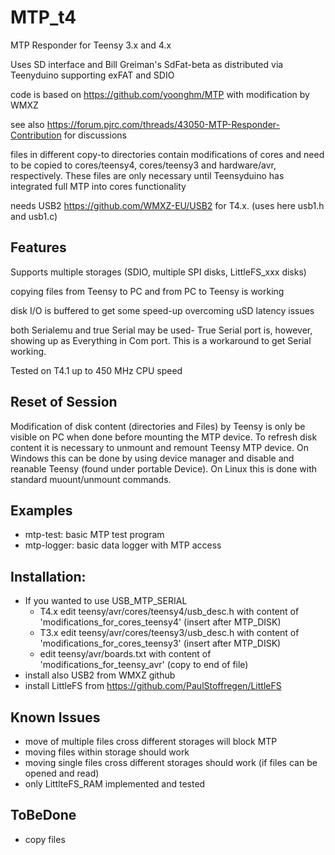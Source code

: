 # MTP_t4

MTP Responder for Teensy 3.x and 4.x

Uses SD interface and Bill Greiman's SdFat-beta as distributed via Teenyduino supporting exFAT and SDIO

code is based on https://github.com/yoonghm/MTP with modification by WMXZ

see also https://forum.pjrc.com/threads/43050-MTP-Responder-Contribution for discussions

files in different copy-to directories contain modifications of cores and need to be copied to cores/teensy4, cores/teensy3 and hardware/avr, respectively. These files are only necessary until Teensyduino has integrated full MTP into cores functionality

needs USB2 https://github.com/WMXZ-EU/USB2 for T4.x. (uses here usb1.h and usb1.c)


## Features
Supports multiple storages (SDIO, multiple SPI disks, LittleFS_xxx disks)

copying files from Teensy to PC  and from PC to Teensy is working

disk I/O is buffered to get some speed-up overcoming uSD latency issues

both Serialemu and true Serial may be used- True Serial port is, however, showing up as Everything in Com port. This is a workaround to get Serial working.

Tested on T4.1 up to 450 MHz CPU speed

## Reset of Session
Modification of disk content (directories and Files) by Teensy is only be visible on PC when done before mounting the MTP device. To refresh disk content it is necessary to unmount and remount Teensy MTP device. On Windows this can be done by using device manager and disable and reanable Teensy (found under portable Device). On Linux this is done with standard muount/unmount commands.

## Examples
 - mtp-test:   basic MTP test program
 - mtp-logger: basic data logger with MTP access
 
## Installation:
 - If you wanted to use USB_MTP_SERIAL  
   - T4.x edit teensy/avr/cores/teensy4/usb_desc.h with content of 'modifications_for_cores_teensy4' (insert after MTP_DISK)
   - T3.x edit teensy/avr/cores/teensy3/usb_desc.h with content of 'modifications_for_cores_teensy3' (insert after MTP_DISK)
   - edit teensy/avr/boards.txt with content of 'modifications_for_teensy_avr' (copy to end of file)
 - install also USB2 from WMXZ github
 - install LittleFS from https://github.com/PaulStoffregen/LittleFS 

 ## Known Issues
  - move of multiple files cross different storages will block MTP 
  - moving files within storage should work
  - moving single files cross different storages should work (if files can be opened and read)
  - only LittlteFS_RAM implemented and tested
  
 ## ToBeDone
 - copy files 

